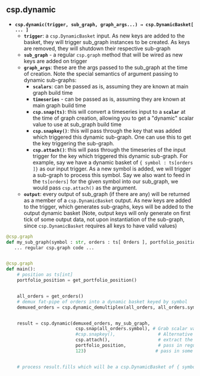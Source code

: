 ## csp.dynamic

- **`csp.dynamic(trigger, sub_graph, graph_args...) → csp.DynamicBasket[ ... ]`**
  - **`trigger`**: a `csp.DynamicBasket` input.
    As new keys are added to the basket, they will trigger sub_graph instances to be created.
    As keys are removed, they will shutdown their respective sub-graph
  - **`sub_graph`** - a regular `csp.graph` method that will be wired as new keys are added on trigger
  - **`graph_args`**: these are the args passed to the sub_graph at the time of creation.
    Note the special semantics of argument passing to dynamic sub-graphs:
    - **`scalars`**: can be passed as is, assuming they are known at main graph build time
    - **`timeseries`** - can be passed as is, assuming they are known at main graph build time
    - **`csp.snap(ts)`**: this will convert a timeseries input to a **`scalar`** at the time of graph creation, allowing you to get a "dynamic" scalar value to use at sub_graph build time
    - **`csp.snapkey()`**: this will pass through the key that was added which triggered this dynamic sub-graph.
      One can use this to get the key triggering the sub-graph.
    - **`csp.attach()`**: this will pass through the timeseries of the input trigger for the key which triggered this dynamic sub-graph.
      For example, say we have a dynamic basket of `{ symbol : ts[orders ]}` as our input trigger.
      As a new symbol is added, we will trigger a sub-graph to process this symbol.
      Say we also want to feed in the `ts[orders]` for the given symbol into our sub_graph, we would pass `csp.attach()` as the argument.
  - **`output`**: every output of sub_graph (if there are any) will be returned as a member of a `csp.DynamicBasket` output.
    As new keys are added to the trigger, which generates sub-graphs, keys will be added to the output dynamic basket
    (Note, output keys will only generate on first tick of some output data, not upon instantiation of the sub-graph, since `csp.DynamicBasket` requires all keys to have valid values)

```python
@csp.graph
def my_sub_graph(symbol : str, orders : ts[ Orders ], portfolio_position : ts[int], some_scalar : int) -> ts[Fill]:
   ... regular csp.graph code ...


@csp.graph
def main():
    # position as ts[int]
    portfolio_position = get_portfolio_position()


    all_orders = get_orders()
    # demux fat-pipe of orders into a dynamic basket keyed by symbol
    demuxed_orders = csp.dynamic_demultiplex(all_orders, all_orders.symbol)


    result = csp.dynamic(demuxed_orders, my_sub_graph,
                          csp.snap(all_orders.symbol), # Grab scalar value of all_orders.symbol at time of instantiation
                          #csp.snapkey(),                # Alternative way to grab the key that instantiated the sub-graph
                          csp.attach(),                  # extract the demuxed_orders[symbol] time series of the symbol being created in the sub_graph
                          portfolio_position,            # pass in regular ts[]
                          123)                          # pass in some scalar


    # process result.fills which will be a csp.DynamicBasket of { symbol : ts[Fill] }
```
